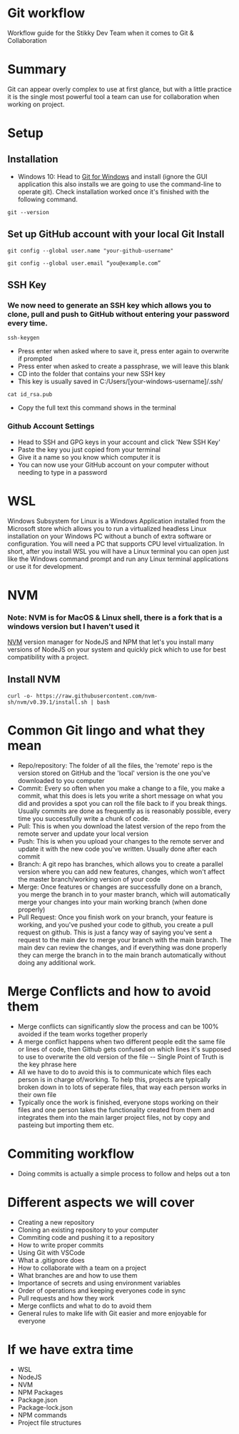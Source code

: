 # Git workflow
Workflow guide for the Stikky Dev Team when it comes to Git & Collaboration

# Summary
Git can appear overly complex to use at first glance, but with a little practice it is the single most powerful tool a team can use for collaboration when working on project.

# Setup
## Installation
- Windows 10: Head to [Git for Windows](https://gitforwindows.org/) and install (ignore the GUI application this also installs we are going to use the command-line to operate git). Check installation worked once it's finished with the following command.
```
git --version
```

## Set up GitHub account with your local Git Install
```
git config --global user.name "your-github-username"
```

```
git config --global user.email “you@example.com”
```
## SSH Key
### We now need to generate an SSH key which allows you to clone, pull and push to GitHub without entering your password every time.
```
ssh-keygen
```
- Press enter when asked where to save it, press enter again to overwrite if prompted
- Press enter when asked to create a passphrase, we will leave this blank
- CD into the folder that contains your new SSH key
- This key is usually saved in C:/Users/[your-windows-username]/.ssh/
```
cat id_rsa.pub
```
- Copy the full text this command shows in the terminal
### Github Account Settings
- Head to SSH and GPG keys in your account and click 'New SSH Key'
- Paste the key you just copied from your terminal
- Give it a name so you know which computer it is
- You can now use your GitHub account on your computer without needing to type in a password

# WSL
Windows Subsystem for Linux is a Windows Application installed from the Microsoft store which allows you to run a virtualized headless Linux installation on your Windows PC without a bunch of extra software or configuration. You will need a PC that supports CPU level virtualization. In short, after you install WSL you will have a Linux terminal you can open just like the Windows command prompt and run any Linux terminal applications or use it for development.

# NVM
### Note: NVM is for MacOS & Linux shell, there is a fork that is a windows version but I haven't used it
[NVM](https://github.com/nvm-sh/nvm) version manager for NodeJS and NPM that let's you install many versions of NodeJS on your system and quickly pick which to use for best compatibility with a project.
## Install NVM
```
curl -o- https://raw.githubusercontent.com/nvm-sh/nvm/v0.39.1/install.sh | bash
```
# Common Git lingo and what they mean
- Repo/repository: The folder of all the files, the 'remote' repo is the version stored on GitHub and the 'local' version is the one you've downloaded to you computer
- Commit: Every so often when you make a change to a file, you make a commit, what this does is lets you write a short message on what you did and provides a spot you can roll the file back to if you break things. Usually commits are done as frequently as is reasonably possible, every time you successfully write a chunk of code.
- Pull: This is when you download the latest version of the repo from the remote server and update your local version
- Push: This is when you upload your changes to the remote server and update it with the new code you've written. Usually done after each commit
- Branch: A git repo has branches, which allows you to create a parallel version where you can add new features, changes, which won't affect the master branch/working version of your code
- Merge: Once features or changes are successfully done on a branch, you merge the branch in to your master branch, which will automatically merge your changes into your main working branch (when done properly)
- Pull Request: Once you finish work on your branch, your feature is working, and you've pushed your code to github, you create a pull request on github. This is just a fancy way of saying you've sent a request to the main dev to merge your branch with the main branch. The main dev can review the changes, and if everything was done properly they can merge the branch in to the main branch automatically without doing any additional work.

# Merge Conflicts and how to avoid them
- Merge conflicts can significantly slow the process and can be 100% avoided if the team works together properly
- A merge conflict happens when two different people edit the same file or lines of code, then Github gets confused on which lines it's supposed to use to overwrite the old version of the file -- Single Point of Truth is the key phrase here
- All we have to do to avoid this is to communicate which files each person is in charge of/working. To help this, projects are typically broken down in to lots of seperate files, that way each person works in their own file
- Typically once the work is finished, everyone stops working on their files and one person takes the functionality created from them and integrates them into the main larger project files, not by copy and pasteing but importing them etc.

# Commiting workflow
- Doing commits is actually a simple process to follow and helps out a ton



# Different aspects we will cover
- Creating a new repository
- Cloning an existing repository to your computer
- Commiting code and pushing it to a repository
- How to write proper commits
- Using Git with VSCode
- What a .gitignore does
- How to collaborate with a team on a project
- What branches are and how to use them
- Importance of secrets and using environment variables
- Order of operations and keeping everyones code in sync
- Pull requests and how they work
- Merge conflicts and what to do to avoid them
- General rules to make life with Git easier and more enjoyable for everyone

# If we have extra time
- WSL
- NodeJS
- NVM
- NPM Packages
- Package.json
- Package-lock.json
- NPM commands
- Project file structures






